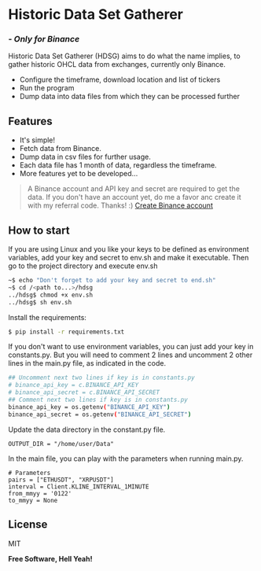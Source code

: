 # Historic Data Set Gatherer
### *- Only for Binance*

Historic Data Set Gatherer (HDSG) aims to do what the 
name implies, to gather historic OHCL data from 
exchanges, currently only Binance. 

- Configure the timeframe, download location and list of tickers
- Run the program
- Dump data into data files from which they can be processed further

## Features

- It's simple!
- Fetch data from Binance.
- Dump data in csv files for further usage.
- Each data file has 1 month of data, regardless the timeframe.
- More features yet to be developed...

> A Binance account and API key and secret are required 
> to get the data. If you don't have an account yet, do 
> me a favor anc create it with my referral code. 
> Thanks! :)
> [Create Binance account](https://accounts.binance.me/en/register?ref=11263187)


## How to start

If you are using Linux and you like your keys to
be defined as environment variables, add your key
and secret to env.sh and make it executable. Then
go to the project directory and execute env.sh
```sh
~$ echo "Don't forget to add your key and secret to end.sh"
~$ cd /<path to...>/hdsg
../hdsg$ chmod +x env.sh
../hdsg$ sh env.sh
```
Install the requirements:
```sh
$ pip install -r requirements.txt
```
If you don't want to use environment variables, you can
just add your key in constants.py. But you will need to
comment 2 lines and uncomment 2 other lines in the
main.py file, as indicated in the code.
```sh
## Uncomment next two lines if key is in constants.py
# binance_api_key = c.BINANCE_API_KEY
# binance_api_secret = c.BINANCE_API_SECRET
## Comment next two lines if key is in constants.py
binance_api_key = os.getenv("BINANCE_API_KEY")
binance_api_secret = os.getenv("BINANCE_API_SECRET")
```
Update the data directory in the constant.py file.
```
OUTPUT_DIR = "/home/user/Data"
```
In the main file, you can play with the parameters when
running main.py.
```
# Parameters
pairs = ["ETHUSDT", "XRPUSDT"]
interval = Client.KLINE_INTERVAL_1MINUTE
from_mmyy = '0122'
to_mmyy = None
```

## License

MIT

**Free Software, Hell Yeah!**